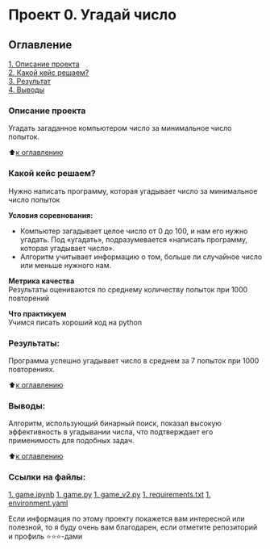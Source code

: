 # Проект 0. Угадай число

## Оглавление  
[1. Описание проекта](README.md#Описание-проекта)  
[2. Какой кейс решаем?](README.md#Какой-кейс-решаем)    
[3. Результат](README.md#Результаты)    
[4. Выводы](README.md#Выводы) 

### Описание проекта    
Угадать загаданное компьютером число за минимальное число попыток.

:arrow_up:[к оглавлению](README.md#Оглавление)


### Какой кейс решаем?    
Нужно написать программу, которая угадывает число за минимальное число попыток

**Условия соревнования:**  
- Компьютер загадывает целое число от 0 до 100, и нам его нужно угадать. Под «угадать», подразумевается «написать программу, которая угадывает число».
- Алгоритм учитывает информацию о том, больше ли случайное число или меньше нужного нам.

**Метрика качества**     
Результаты оцениваются по среднему количеству попыток при 1000 повторений

**Что практикуем**     
Учимся писать хороший код на python


### Результаты:  
Программа успешно угадывает число в среднем за 7 попыток при 1000 повторениях.

⬆️[к оглавлению](README.md#Оглавление)

### Выводы:
Алгоритм, использующий бинарный поиск, показал высокую эффективность в угадывании числа, что подтверждает его применимость для подобных задач.

:arrow_up:[к оглавлению](README.md#Оглавление)


### Ссылки на файлы:
[1. game.ipynb](https://github.com/Dianaman01/ds_block1_1st_hw/blob/c8d1cbc32aef243e236d5eef8b1504733142bf43/project_0/game.ipynb)
[1. game.py](https://github.com/Dianaman01/ds_block1_1st_hw/blob/c8d1cbc32aef243e236d5eef8b1504733142bf43/project_0/game.py)
[1. game_v2.py](https://github.com/Dianaman01/ds_block1_1st_hw/blob/c8d1cbc32aef243e236d5eef8b1504733142bf43/project_0/game_v2.py)
[1. requirements.txt](https://github.com/Dianaman01/ds_block1_1st_hw/blob/c8d1cbc32aef243e236d5eef8b1504733142bf43/project_0/requirements.txt)
[1. environment.yaml](https://github.com/Dianaman01/ds_block1_1st_hw/blob/c8d1cbc32aef243e236d5eef8b1504733142bf43/project_0/environment.yaml)

Если информация по этому проекту покажется вам интересной или полезной, то я буду очень вам благодарен, если отметите репозиторий и профиль ⭐️⭐️⭐️-дами